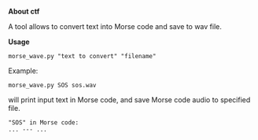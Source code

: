 **About ctf**

A tool allows to convert text into Morse code and save to wav file.


**Usage**
    
    morse_wave.py "text to convert" "filename"
    
Example:
    
    morse_wave.py SOS sos.wav
    
will print input text in Morse code, and save Morse code audio to specified file.
```
"SOS" in Morse code:
... --- ...
```
